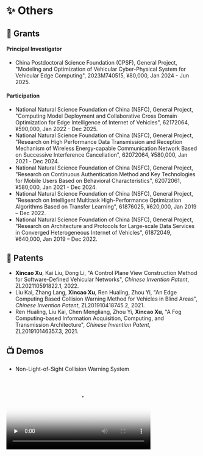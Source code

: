 # ✨ Others

## 🚧 Grants

#### Principal Investigator

- China Postdoctoral Science Foundation (CPSF), General Project, "Modeling and Optimization of Vehicular Cyber-Physical System for Vehicular Edge Computing", 2023M740515, ¥80,000, Jan 2024 - Jun 2025.

#### Participation

- National Natural Science Foundation of China (NSFC), General Project, "Computing Model Deployment and Collaborative Cross Domain Optimization for Edge Intelligence of Internet of Vehicles", 62172064, ¥590,000, Jan 2022 - Dec 2025.
- National Natural Science Foundation of China (NSFC), General Project, "Research on High Performance Data Transmission and Reception Mechanism of Wireless Energy-capable Communication Network Based on Successive Interference Cancellation", 62072064, ¥580,000, Jan 2021 - Dec 2024.
- National Natural Science Foundation of China (NSFC), General Project, "Research on Continuous Authentication Method and Key Technologies for Mobile Users Based on Behavioral Characteristics", 62072061, ¥580,000, Jan 2021 - Dec 2024.
- National Natural Science Foundation of China (NSFC), General Project, "Research on Intelligent Multitask High-Performance Optimization Algorithms Based on Transfer Learning", 61876025, ¥620,000, Jan 2019 – Dec 2022.
- National Natural Science Foundation of China (NSFC), General Project, "Research on Architecture and Protocols for Large-scale Data Services in Converged Heterogeneous Internet of Vehicles", 61872049, ¥640,000, Jan 2019 – Dec 2022.

## 📄 Patents

- **Xincao Xu**, Kai Liu, Dong Li, "A Control Plane View Construction Method for Software-Defined Vehicular Networks", *Chinese Invention Patent*, ZL202110591822.1, 2022.
- Liu Kai, Zhang Lang, **Xincao Xu**, Ren Hualing, Zhou Yi, "An Edge Computing Based Collision Warning Method for Vehicles in Blind Areas", *Chinese Invention Patent*, ZL201910418745.2, 2021.
- Ren Hualing, Liu Kai, Chen Mengliang, Zhou Yi, **Xincao Xu**, "A Fog Computing-based Information Acquisition, Computing, and Transmission Architecture", *Chinese Invention Patent*, ZL201910146357.3, 2021.

## 📺 Demos

- Non-Light-of-Sight Collision Warning System
<video id="video" width="75%" controls="" preload="none" poster="https://neardws-1257861591.cos.ap-shanghai.myqcloud.com/2022/09/20220914065946collision_warning883.png">
      <source id="mp4" src="https://neardws-1257861591.cos.ap-shanghai.myqcloud.com/2022/09/20220914061800超视距碰撞预警应用场景889.mp4" type="video/mp4">
      <p>Your user agent does not support the HTML5 Video element.</p>
</video>
